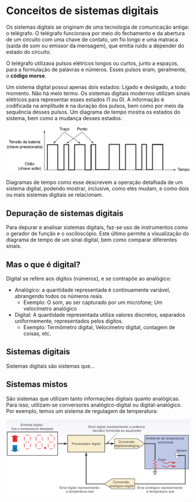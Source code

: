 # Conceitos de sistemas digitais

Os sistemas digitais se originam de uma tecnologia de comunicação antiga: o telégrafo. O telégrafo funcionava por meio do fechamento e da abertura de um circuito com uma chave de contato, um fio longo e uma matraca (saída de som ou emissor da mensagem), que emitia ruído a depender do estado do circuito.

O telégrafo utilizava pulsos elétricos longos ou curtos, junto a espaços, para a formulação de palavras e números. Esses pulsos eram, geralmente, o **código morse**.

Um sistema digital possui apenas dois estados: Ligado e desligado, a todo momento. Não há meio termo. Os sistemas digitais modernos utilizam sinais elétricos para representar esses estados (1 ou 0). A informação é codificada na amplitude e na duração dos pulsos, bem como por meio da sequência desses pulsos. Um diagrama de tempo mostra os estados do sistema, bem como a mudança desses estados:

<img src='./assets/DiagTempo.png'>

Diagramas de tempo como esse descrevem a operação detalhada de um sistema digital, podendo mostrar, inclusive, como eles mudam, e como dois ou mais sistemas digitais se relacionam.

## Depuração de sistemas digitais

Para depurar e analisar sistemas digitais, faz-se uso de instrumentos como o gerador de função e o osciloscópio. Este último permite a visualização do diagrama de tempo de um sinal digital, bem como comparar diferentes sinais.

## Mas o que é digital?

Digital se refere aos dígitos (números), e se contrapõe ao analógico:
* Analógico: a quantidade representada é continuamente variável, abrangendo todos os números reais.
	* Exemplo: O som, ao ser capturado por um microfone; Um velocímetro analógico
* Digital: A quantidade representada utiliza valores discretos, separados uniformemente, representados pelos dígitos.
	* Exemplo: Termômetro digital, Velocímetro digital, contagem de coisas, etc.

## Sistemas digitais

Sistemas digitais são sistemas que...


## Sistemas mistos

São sistemas que utilizam tanto informações digitais quanto analógicas. Para isso, utilizam-se conversores analógico-digital ou digital-analógico. Por exemplo, temos um sistema de regulagem de temperatura:

<img src='./assets/DiagSensorTemp.png'>

